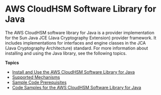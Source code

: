 # AWS CloudHSM Software Library for Java<a name="java-library"></a>

The AWS CloudHSM software library for Java is a provider implementation for the Sun Java JCE \(Java Cryptography Extension\) provider framework\. It includes implementations for interfaces and engine classes in the JCA \(Java Cryptography Architecture\) standard\. For more information about installing and using the Java library, see the following topics\.

**Topics**
+ [Install and Use the AWS CloudHSM Software Library for Java](java-library-install.md)
+ [Supported Mechanisms](java-lib-supported.md)
+ [Sample Code Prerequisites](java-library-sample.md)
+ [Code Samples for the AWS CloudHSM Software Library for Java](java-samples.md)